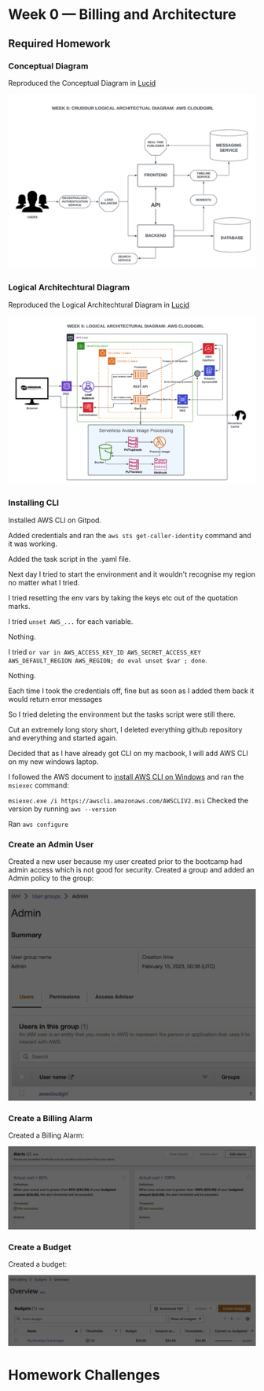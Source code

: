 # Week 0 — Billing and Architecture

## Required Homework

### Conceptual Diagram

Reproduced the Conceptual Diagram in [Lucid](https://lucid.app/lucidchart/e36aa0ae-d715-4a15-aef9-c380b422ab40/edit?viewport_loc=-83%2C224%2C2368%2C1092%2C0_0&invitationId=inv_3651fdcf-a382-42b2-8b27-91db4dc6d9d7)

![My Conceptual Diagram](assets/ConceptualDiagram.png)

### Logical Architechtural Diagram

Reproduced the Logical Architechtural Diagram in [Lucid](https://lucid.app/lucidchart/38ab1af9-fbe4-456a-846e-db022d37aaa0/edit?view_items=jahxhQ.0VKvg&invitationId=inv_899f38d1-94ec-47d6-bc8c-2551a7769bd2)

![My Logical Architectural Diagram](assets/LogicalArchitecture.png)

### Installing CLI

Installed AWS CLI on Gitpod. 

Added credentials and ran the `aws sts get-caller-identity` command and it was working. 

Added the task script in the .yaml file. 

Next day I tried to start the environment and it wouldn't recognise my region no matter what I tried. 

I tried resetting the env vars by taking the keys etc out of the quotation marks. 

I tried `unset AWS_...` for each variable. 

Nothing. 

I tried `or var in AWS_ACCESS_KEY_ID AWS_SECRET_ACCESS_KEY AWS_DEFAULT_REGION AWS_REGION; do eval unset $var ; done`. 

Nothing. 

Each time I took the credentials off, fine but as soon as I added them back it would return error messages 

So I tried deleting the environment but the tasks script were still there. 

Cut an extremely long story short, I deleted everything github repository and everything and started again. 

Decided that as I have already got CLI on my macbook, I will add AWS CLI on my new windows laptop.

I followed the AWS document to [install AWS CLI on Windows]() and ran the `msiexec` command:

`
    msiexec.exe /i https://awscli.amazonaws.com/AWSCLIV2.msi
`
Checked the version by running `aws --version`

Ran `aws configure`

### Create an Admin User

Created a new user because my user created prior to the bootcamp had admin access which is not good for security. Created a group and added an Admin policy to the group:

![UserGroupAdmin](assets/UserGroupAdmin.png)

### Create a Billing Alarm

Created a Billing Alarm:

![BillingAlarm](assets/Alerts.png)

### Create a Budget

Created a budget:

![Budget](assets/Budget.png)

# Homework Challenges
